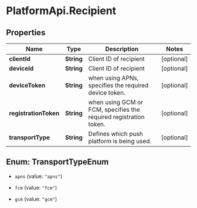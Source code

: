 # PlatformApi.Recipient

## Properties

Name | Type | Description | Notes
------------ | ------------- | ------------- | -------------
**clientId** | **String** | Client ID of recipient | [optional] 
**deviceId** | **String** | Client ID of recipient | [optional] 
**deviceToken** | **String** | when using APNs, specifies the required device token. | [optional] 
**registrationToken** | **String** | when using GCM or FCM, specifies the required registration token. | [optional] 
**transportType** | **String** | Defines which push platform is being used. | [optional] 



## Enum: TransportTypeEnum


* `apns` (value: `"apns"`)

* `fcm` (value: `"fcm"`)

* `gcm` (value: `"gcm"`)




